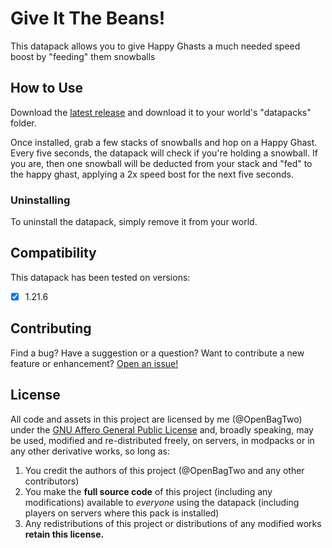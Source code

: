 # Give It The Beans!

This datapack allows you to give Happy Ghasts a much needed speed boost by
"feeding" them snowballs

## How to Use

Download the [latest release](https://github.com/OpenBagTwo/GiveItTheBeans/releases)
and download it to your world's "datapacks" folder.

Once installed, grab a few stacks of snowballs and hop on a Happy Ghast. Every
five seconds, the datapack will check if you're holding a snowball. If you are,
then one snowball will be deducted from your stack and "fed" to the happy ghast,
applying a 2x speed bost for the next five seconds.

### Uninstalling

To uninstall the datapack, simply remove it from your world.

## Compatibility

This datapack has been tested on versions:

- [x] 1.21.6


## Contributing

Find a bug? Have a suggestion or a question? Want to contribute a new feature or enhancement?
[Open an issue!](https://github.com/OpenBagTwo/GiveItTheBeans/issues/new)

## License

All code and assets in this project are licensed by me (@OpenBagTwo) under the
[GNU Affero General Public License](https://github.com/OpenBagTwo/GiveItTheBeans/blob/main/LICENSE)
and, broadly speaking,  may be used, modified and re-distributed freely,
on servers, in modpacks or in any other derivative works, so long as:

1. You credit the authors of this project (@OpenBagTwo and any other contributors)
1. You make the **full source code** of this project (including any modifications)
   available to _everyone_ using the datapack (including players on servers where this
   pack is installed)
1. Any redistributions of this project or distributions of any modified works
   **retain this license.**
